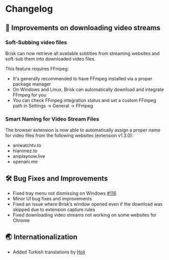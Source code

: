 # Changelog

## :rocket: Improvements on downloading video streams
### Soft-Subbing video files
Brisk can now retrieve all available subtitles from streaming websites and soft-sub them into downloaded video files.

This feature requires FFmpeg:
- It's generally recommended to have FFmpeg installed via a proper package manager
- On Windows and Linux, Brisk can automatically download and integrate FFmpeg for you
- You can check FFmpeg integration status and set a custom FFmpeg path in Settings → General → FFmpeg

### Smart Naming for Video Stream Files
The browser extension is now able to automatically assign a proper name for video files from the following websites (extension v1.3.0):
  - aniwatchtv.to
  - hianimez.to
  - aniplaynow.live
  - openani.me

## :hammer_and_wrench: Bug Fixes and Improvements
- Fixed tray menu not dismissing on Windows [#116](https://github.com/BrisklyDev/brisk/issues/116)
- Minor UI bug fixes and improvements
- Fixed an issue where Brisk’s window opened even if the download was skipped due to extension capture rules
- Fixed downloading video streams not working on some websites for Chrome

## :earth_asia: Internationalization
- Added Turkish translations by [Holi](https://github.com/mikropsoft)
